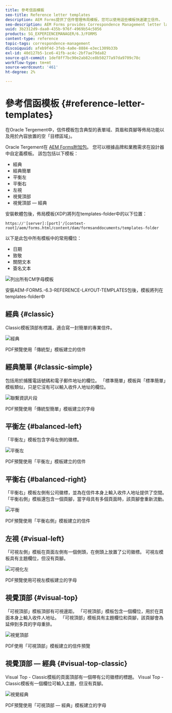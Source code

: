 ```yaml
---
title: 參考信函模板
seo-title: Reference letter templates
description: AEM Forms提供了信件管理佈局模板，您可以使用這些模板快速建立信件。
seo-description: AEM Forms provides Correspondence Management letter layout templates that you can use to create letters quickly.
uuid: 3b2312d9-daa0-435b-976f-4969b54c5056
products: SG_EXPERIENCEMANAGER/6.3/FORMS
content-type: reference
topic-tags: correspondence-management
discoiquuid: afeb9f4d-3feb-4a0e-8884-e3ec1309b33b
exl-id: 40d127b5-1ce6-41fb-ac4c-2bf7ae79da82
source-git-commit: 1def8ff7bc90e2ab82ce8b50277a97da9709c78c
workflow-type: tm+mt
source-wordcount: '461'
ht-degree: 2%

---
```


# 參考信函模板 {#reference-letter-templates}

在Oracle Tergement中，信件模板包含典型的表單域、頁眉和頁腳等佈局功能以及用於內容放置的空「目標區域」。

Oracle Tergement在 [AEM Forms附加包](https://experienceleague.adobe.com/docs/experience-manager-release-information/aem-release-updates/forms-updates/aem-forms-releases.html?lang=zh-Hant)。 您可以根據品牌和業務需求在設計器中自定義模板。 該包包括以下模板：

* 經典
* 經典簡單
* 平衡左
* 平衡右
* 左視
* 視覺頂部
* 視覺頂部 — 經典

安裝軟體包後，佈局模板(XDP)將列在templates-folder中的以下位置：

`https://'[server]:[port]'/[context-root]/aem/forms.html/content/dam/formsanddocuments/templates-folder`

以下是此包中所有模板中的常用欄位：

* 日期
* 致敬
* 關閉文本
* 簽名文本

![列出所有CM字母模板](assets/templatescorrespondence.png)

安裝AEM-FORMS.-6.3-REFERENCE-LAYOUT-TEMPLATES包後，模板將列在templates-folder中

## 經典 {#classic}

Classic模板頂部有標識，適合寫一封簡單的專業信件。

![經典](assets/classic.png)

PDF預覽使用「傳統型」模板建立的信件

## 經典簡單 {#classic-simple}

包括用於捕獲電話號碼和電子郵件地址的欄位。 「標準簡單」模板與「標準簡單」模板類似，只是它沒有可以輸入收件人地址的欄位。

![聯繫資訊片段](assets/classicsimple.png)

PDF預覽使用「傳統型簡單」模板建立的字母

## 平衡左 {#balanced-left}

「平衡左」模板包含字母左側的徽標。

![平衡左](assets/balancedleft.png)

PDF預覽使用「平衡左」模板建立的信件

## 平衡右 {#balanced-right}

「平衡右」模板左側有公司徽標，並為在信件本身上輸入收件人地址提供了空間。 「平衡右側」模板還包含一個頁腳，當字母具有多個頁面時，該頁腳會重新流動。

![平衡](assets/balancedright.png)

PDF預覽使用「平衡右側」模板建立的信件

## 左視 {#visual-left}

「可視左側」模板在頁面左側有一個側頭，在側頭上放置了公司徽標。 可視左模板具有主題欄位，但沒有頁腳。

![可視化左](assets/visualleft.png)

PDF預覽使用可視左模板建立的字母

## 視覺頂部 {#visual-top}

「可視頂部」模板頂部有可視邊距。 「可視頂部」模板包含一個欄位，用於在頁面本身上輸入收件人地址。 「可視頂部」模板具有主題欄位和頁腳，該頁腳會為延伸到多頁的字母重排。

![視覺頂部](assets/visualtop.png)

PDF使用「可視頂部」模板建立的信件預覽

## 視覺頂部 — 經典 {#visual-top-classic}

Visual Top - Classic模板的頁面頂部有一個帶有公司徽標的標題。 Visual Top - Classic模板有一個欄位可輸入主題，但沒有頁腳。

![視覺經典](assets/visualtopclassic.png)

PDF預覽使用「可視頂部 — 經典」模板建立的字母
